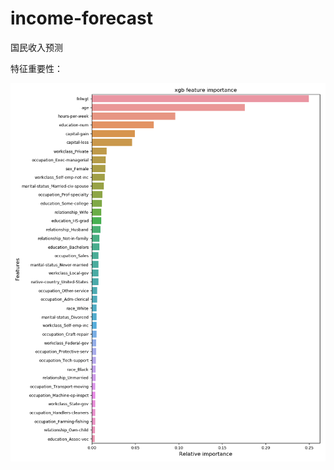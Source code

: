 # income-forecast
国民收入预测

特征重要性：

![](https://github.com/yanqiangmiffy/income-forecast/blob/master/fea_importance.png)
